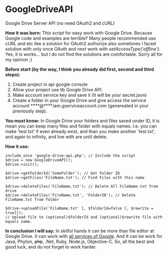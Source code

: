 # GoogleDriveAPI
Google Drive Server API (no need OAuth2 and cURL)

**How it was born:**
This script for easy work with Google Drive.
Because Google code and examples are terrible?
Many people recommended use cURL and etc like a solution for OAuth2 authorize
also sometimes I faced solution with only once OAuth and next work with *setAccessType('offline')*.
Yes, it is works... but I do not find the solutions are comfortable. Sorry all for my opinion ;)

**Before start (by the way, I think you already did first, second and third steps):**

 1. Create project in api google console
 2. Allow your project use lib Google Drive API.
 2. Make account service key and save it (It will be your secret.json)
 3. Create a folder in your Google Drive and give access the service account \*\*\*\*@\*\*\*\*.iam.gserviceaccount.com (genereated in your previously step).

**You must know:**
In Google Drive your folders and files saved under ID, it is mean you can keep many files and folder with equals names. I.e. you can make 'test.txt' if even already exist, and than you make another 'test.txt', and again to infinity, and live with are until delete.

**How it use:**

    include_once 'google-drive-api.php'; // Include the script
    $drive = new GoogleDriveAPI();
    $drive->init();
    
    $drive->getFolderId('SomeFolder'); // Get Folder ID
    $drive->getFiles('FileName.txt'); // Find Files with this name
    
    $drive->deleteFiles('FileName.txt'); // Delete All FileName.txt from drive
    $drive->deleteFiles('FileName.txt', 'FolderID'); // Delete FileName.txt from folder
    
    $drive->uploadFile('FileName.txt' [, $folderId=false [, $rewrite = true]]);
    // Upload file to (optional)$folderId and (optional)$rewrite file with equals name.

**In conclusion I will say:**
In skilful hands it can be more than file editor at Google Drive. It can work with [all services of Google](https://developers.google.com/products/ "all services of Google"). 
And It can be work for Java, Phyton, ~~php~~, .Net, Ruby, Node.js, Objective-C.
So, all the best and good luck, and do not forget to work harder.
